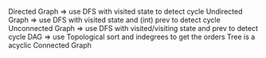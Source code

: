 Directed Graph => use DFS with visited state to detect cycle
Undirected Graph => use DFS with visited state and (int) prev to detect cycle
Unconnected Graph => use DFS with visited/visiting state and prev to detect cycle
DAG => use Topological sort and indegrees to get the orders
Tree is a acyclic Connected Graph 